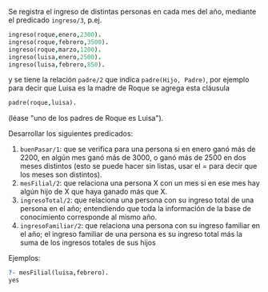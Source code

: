 Se registra el ingreso de distintas personas en cada mes del año, mediante el predicado `ingreso/3`, p.ej.

```prolog
ingreso(roque,enero,2300).
ingreso(roque,febrero,3500).
ingreso(roque,marzo,1200).
ingreso(luisa,enero,2500).
ingreso(luisa,febrero,850).
```

y se tiene la relación `padre/2` que indica `padre(Hijo, Padre)`, por ejemplo para decir que Luisa es la madre de Roque se agrega esta cláusula

```prolog
padre(roque,luisa).
```

(léase "uno de los padres de Roque es Luisa").

Desarrollar los siguientes predicados:

1. `buenPasar/1`: que se verifica para una persona si en enero ganó más de 2200, en algún mes ganó más de 3000, o ganó más de 2500 en dos meses distintos (esto se puede hacer sin listas, usar el \= para decir 
  que los meses son distintos).
2. `mesFilial/2`: que relaciona una persona X con un mes si en ese mes hay algún hijo de X que haya 
ganado más que X. 
3. `ingresoTotal/2`: que relaciona una persona con su ingreso total de una persona en el año; entendiendo 
que toda la información de la base de conocimiento corresponde al mismo año.
4. `ingresoFamiliar/2`: que relaciona una persona con su ingreso familiar en el año; el ingreso familiar de 
una persona es su ingreso total más la suma de los ingresos totales de sus hijos

Ejemplos:

```prolog
?- mesFilial(luisa,febrero).
yes
```
